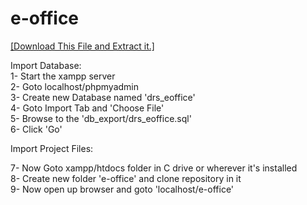 # e-office


<a href="https://github.com/ahmad-hassan-afzal/e-office/blob/master/e-office.zip" target="_blank">[Download This File and Extract it.]</a>

Import Database:  
1- Start the xampp server  
2- Goto localhost/phpmyadmin  
3- Create new Database named 'drs_eoffice'  
4- Goto Import Tab and 'Choose File'  
5- Browse to the 'db_export/drs_eoffice.sql'  
6- Click 'Go'    

Import Project Files:

7- Now Goto xampp/htdocs folder in C drive or wherever it's installed  
8- Create new folder 'e-office' and clone repository in it  
9- Now open up browser and goto 'localhost/e-office'  
